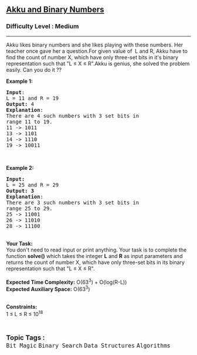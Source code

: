 <h2><a href="https://www.geeksforgeeks.org/problems/akku-and-binary-numbers0902/1">Akku and Binary Numbers</a></h2><h3>Difficulty Level : Medium</h3><hr><div class="problems_problem_content__Xm_eO"><p>Akku likes binary numbers and she likes playing with these numbers. Her teacher once gave her a question.For given value of&nbsp; L and&nbsp;R, Akku have to find the count of number X, which have only three-set bits in it's binary representation such that "L ≤ X ≤ R".Akku is genius, she solved the problem easily. Can you do it ??</p>

<p><strong>Example 1:</strong></p>

<pre><strong>Input</strong>:
L = 11 and R = 19 
<strong>Output:</strong>&nbsp;4
<strong>Explanation</strong>:
There are 4 such numbers with 3 set bits in 
range 11 to 19.
11 -&gt; 1011
13 -&gt; 1101
14 -&gt; 1110
19 -&gt; 10011</pre>

<p>&nbsp;</p>

<p><strong>Example 2:</strong></p>

<pre><strong>Input:</strong>
L = 25 and R = 29
<strong>Output: 3
</strong><strong>Explanation</strong>:
There are 3 such numbers with 3 set bits in
range 25 to 29. 
25 -&gt; 11001 
26 -&gt; 11010 
28 -&gt; 11100
</pre>

<p><br>
<strong>Your Task:&nbsp;&nbsp;</strong><br>
You don't need to read input or print anything. Your task is to complete the function&nbsp;<strong>solve()</strong>&nbsp;which takes the integer <strong>L</strong> and <strong>R</strong> as input parameters and returns&nbsp;the count of number X, which have only three-set bits in its binary representation such that "L ≤ X ≤ R".<br>
<br>
<strong>Expected Time Complexity:</strong> O(63<sup>3</sup>) + O(log(R-L))<br>
<strong>Expected Auxiliary Space:</strong> O(63<sup>3</sup>)</p>

<p><br>
<strong>Constraints:</strong><br>
1 ≤ L ≤ R ≤ 10<sup>18</sup></p>
</div><br><p><span style=font-size:18px><strong>Topic Tags : </strong><br><code>Bit Magic</code>&nbsp;<code>Binary Search</code>&nbsp;<code>Data Structures</code>&nbsp;<code>Algorithms</code>&nbsp;